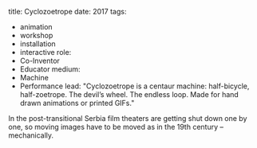 title: Cyclozoetrope
date: 2017
tags: 
- animation
- workshop
- installation
- interactive
role:
- Co-Inventor
- Educator
medium:
- Machine
- Performance
lead: "<span class='first-word-project-title'>Cyclozoetrope</span> is a centaur machine: half-bicycle, half-zoetrope.
The devil’s wheel. The endless loop. Made for hand
drawn animations or printed GIFs."

In the post-transitional <span class='title-bold'>Serbia</span> film theaters are getting shut down one by one, so moving images have to
be moved as in the 19th century – mechanically.